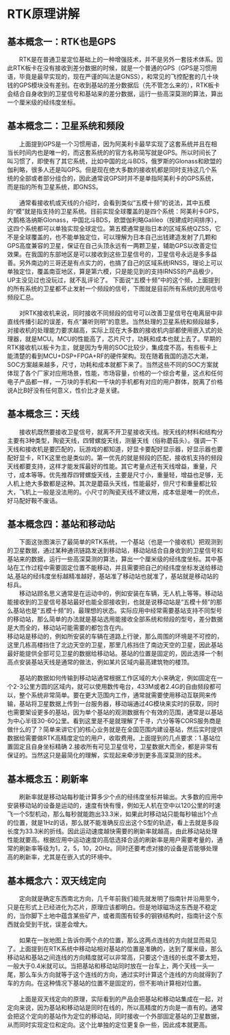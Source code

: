 # RTK原理讲解

## 基本概念一：RTK也是GPS
&emsp;&emsp;RTK是在普通卫星定位基础上的一种增强技术，并不是另外一套技术体系。因此RTK板卡在没有接收到差分数据的时候，就是一个普通的GPS（GPS是习惯用语，毕竟是最早实现的，现在严谨的叫法是GNSS），和常见的飞控配套的几十块钱的GPS模块没有差别。在收到基站的差分数据后（先不管怎么来的），RTK板卡会结合自身收到的卫星信号和基站来的差分数据，运行一些高深莫测的算法，算出一个厘米级的经纬度坐标。<br>

## 基本概念二：卫星系统和频段
&emsp;&emsp;上面提到GPS是一个习惯用语，因为阿美利卡最早实现了这套系统并且在相当长时间内也是唯一的，而这套系统的的官方名称简写就是GPS。所以时间长了叫习惯了，即使有了其它系统，比如中国的北斗BDS，俄罗斯的Glonass和欧盟的伽利略，很多人还是叫GPS。但是现在绝大多数的接收机都是同时支持这几个系统的全部或者部分组合的，因此通常说GPS时并不是单指阿美利卡的GPS系统，而是指的所有卫星系统，即GNSS。<br>
<br>
&emsp;&emsp;通常看接收机或天线的介绍时，会看到类似“五模十频”的说法，其中五模的“模”就是指支持的卫星系统。目前实现全球覆盖的是四个系统：阿美利卡GPS，大鹅格洛纳斯Glonass，中国北斗BDS，欧盟伽利略Galileo（按建成时间排序），这四个系统都可以单独实现全球定位。第五模通常是指日本的区域系统QZSS，它不是全球覆盖的，也不能单独定位，可以理解为日本自己出钱建造发射了几颗和GPS高度兼容的卫星，保证在自己头顶永远有一两颗卫星，辅助GPS以改善定位效果。在我国的东部地区是可以接收到这些卫星信号的，卫星信号永远是多多益善。另外南边的三哥还是有点实力的，也搞了自己的区域系统IRNSS，理论上可以单独定位，覆盖南亚地区，算是第六模，只是能见到的支持IRNSS的产品极少，UP主没见过也没玩过，就不乱评论了。
下面说“五模十频”中的这个频，上面提到的所有系统的卫星都不止发射一个频段的信号，下图就是目前所有系统的民用信号频段汇总。 <br>
<br>
&emsp;&emsp;对RTK接收机来说，同时接收不同频段的信号可以改善卫星信号在电离层中非直线传播引起的误差，有点“兼听则明”的意思。当然处理的卫星系统和频段越多，对接收机的处理能力要求越高，实际上现在大多数的接收机内部都使用嵌入式的处理器，就是MCU。MCU的性能高了，芯片尺寸，功耗和成本也就上去了。早期的RTK接收机以板卡为主，就是因为专用的SOC比较少，集成度不高，有些板卡上能清楚的看到MCU+DSP+FPGA+RF的硬件架构。现在随着我国的造芯大潮，SOC方案越来越多，尺寸，功耗和成本就都下来了。当然这些不同的SOC方案就体现了各个厂家对应用场景，性能，市场容量，价格的一个综合考量，这点和任何电子产品都一样，一万块的手机和一千块的手机都有对应的用户群体，脱离了价格说A比B好没有任何意义，性价比才是关键。<br> 

## 基本概念三：天线
&emsp;&emsp;接收机既然要接收卫星信号，就离不开卫星接收天线。按天线的材料和结构分主要有3种类型，陶瓷天线，四臂螺旋天线，测量天线（俗称蘑菇头）。强调一下天线和接收机是要匹配的，玩游戏的都知道，好显卡要配好显示器，好显示器也要配好显卡，RTK这里也是类似的。第一优先的就是频段的匹配，接收机支持的频段天线都要支持，这样才能发挥最好的性能。其它考量点还有天线增益，重量，尺寸，成本等等。优先推荐四臂螺旋天线，主要是尺寸小，重量轻，增益也足够，无人机上绝大多数都是这种。其次是蘑菇头天线，性能最好，但尺寸和重量都比较大，飞机上一般是没法用的。小尺寸的陶瓷天线不建议用，成本低是唯一的优点，好马配好鞍不废话。<br>  

## 基本概念四：基站和移动站
&emsp;&emsp;下面这张图演示了最简单的RTK系统，一个基站（也是一个接收机）把观测到的卫星数据，通过某种通讯链路发送到移动站，移动站结合自身收到的卫星信号和基站来的数据，运行一些高深莫测的算法，算出一个厘米级的经纬度坐标。其中基站在工作过程中需要固定位置不能移动，并且需要把自己的经纬度坐标发送给移动站,基站的经纬度坐标越精准越好，基站准了移动站也就准了，基站就是移动站的标兵。
<br>
&emsp;&emsp;移动站顾名思义通常是在运动中的，例如安装在车辆，无人机上等等。移动站能接收到的卫星信号基站最好也能全部接收到，也就是说移动站是“五模十频”的那么基站也是“五模十频”的，最理想的状态。实际应用中经常需要基站支持不同型号的移动站，那么简单的办法就是基站选用能接收全部系统和频段的型号，差分数据是大而全的，移动站可能需要的都包含在内。<br>
移动站是移动的，例如所安装的车辆在道路上行驶，那么周围的环境是不可控的，这里几栋高楼挡住了北边天空的卫星，那里几栋挡住了南边天空的卫星，因此基站最好能提供全部可见卫星的数据给移动站。基站的位置是固定的，因此选择一个制高点安装基站天线是通常的做法，例如某片区域内最高建筑物的楼顶。<br>
<br>
&emsp;&emsp;基站的数据如何传输到移动站通常根据工作区域的大小来确定，例如固定在一个2-3公里方圆的区域内，就可以使用数传电台，433M或者2.4G的自由频段都可以，整个系统非常简单。要在更大范围内工作，通常就需要使用移动互联网来传输，基站将卫星数据上传到一台服务器，移动端通过4G模块来实时的获取，同时也需要架设更多的基站，因为单个基站的观测数据有个有效的范围，通常是以基站为中心半径30-60公里。看到这里是不是就理解了千寻，六分等等CORS服务商是做什么的了？简单来讲它们的核心业务就是在全国范围内建设基站，然后实时提供数据给需要做RTK高精度定位的用户，收取费用。上面提到的几点要求：1.基站位置固定且自身坐标精确 2.接收所有可见卫星信号，卫星数据大而全，都是非常有保证的。当然这只是最简化的理解，实现起来牵涉到更多高深莫测的技术。<br>

## 基本概念五：刷新率<br>
&emsp;&emsp;刷新率就是移动站每秒能计算多少个点的经纬度坐标并输出。大多数的应用中安装移动站的设备是运动的，速度有快有慢，例如无人机在空中以120公里的时速飞一个S型机动，那么每秒就能跑出33.3米，如果此时移动站只能每秒输出1个点的位置，就是1Hz的话，那么就不能准确反应出这个S型的轨迹，看上去就是多段长度为33.3米的折线。因此运动速度越快需要的刷新率就越高，由此移动站处理性能就要高。根据应用中运动速度的高低选择合适的刷新率是用户需要考量的，通常的刷新率等级为1，2，5，10，20Hz。同时还要考虑对接的设备是否能够处理高的刷新率，尤其是在嵌入式的环境中。<br>

##  基本概念六：双天线定向
&emsp;&emsp;定向就是确定东西南北方向，几千年前我们祖先就发明了指南针并沿用至今，只是在形式上已经进化为芯片，原理应该都明白。但是地球磁场这东西是不稳定的，当你脚下土地中蕴含某些矿产，或者周围有较多的钢铁结构时，指南针这个东西就会受到干扰，误差会增大。<br>
<br>
&emsp;&emsp;如果在一张地图上告诉你两个点的位置，那么这两点连线的方向就显而易见了。上面提到在RTK系统中移动站相对基站的位置是准确的，达到了厘米级，那么移动站和基站之间连线的方向精度就可以非常高，只要这个连线的长度不要太短，一般大于0.4米就可以。当把基站和移动站同时放在一台车上，两个天线一头一尾，那么车头方向就等于这个连线的方向，通过实时计算这个连线的方向就得到了车的方向。在这种情况下基站的位置不是固定的，但不影响计算相对位置。<br>
<br>
&emsp;&emsp;上面是双天线定向的原理，实际看到的产品会把基站和移动站集成在一起，对定向来说，因为基站和移动站是同时在线的，所以高精度的方向是一直有的。通常会把这个定向的基站作为定位的移动站，同时接收一个外部固定基站的卫星数据，从而同时实现定位和定向。这个比单独的定位更复杂一些，因此成本就更高。<br>
